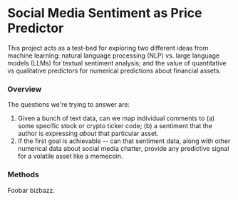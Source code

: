 # Social Media Sentiment as Price Predictor
This project acts as a test-bed for exploring two different ideas from machine learning: natural language processing (NLP) vs. large language models (LLMs) for textual sentiment analysis; and the value of quantitative vs qualitative predictors for numerical predictions about financial assets.

### Overview
The questions we're trying to answer are:
1. Given a bunch of text data, can we map individual comments to (a) some specific stock or crypto ticker code; (b) a sentiment that the author is expressing _about_ that particular asset.
2. If the first goal is achievable -- can that sentiment data, along with other numerical data about social media chatter, provide any predictive signal for a volatile asset like a memecoin.

### Methods
Foobar bizbazz.